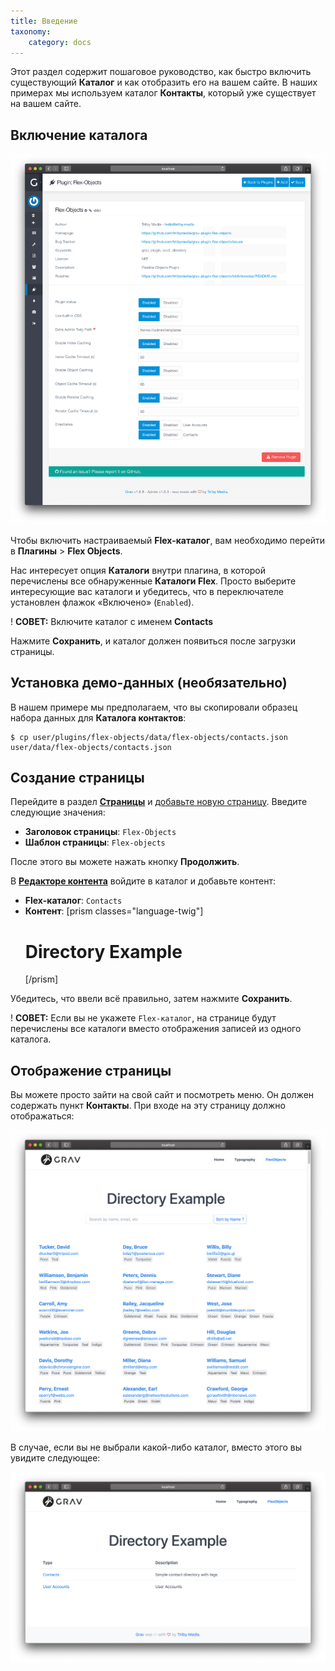 ```yaml
---
title: Введение
taxonomy:
    category: docs
---
```


Этот раздел содержит пошаговое руководство, как быстро включить существующий **Каталог** и как отобразить его на вашем сайте. В наших примерах мы используем каталог **Контакты**, который уже существует на вашем сайте.

## Включение каталога

![Конфигурация плагина](flex-objects-options.png?width=2030&classes=shadow)

Чтобы включить настраиваемый **Flex-каталог**, вам необходимо перейти в **Плагины** > **Flex Objects**.

Нас интересует опция **Каталоги** внутри плагина, в которой перечислены все обнаруженные **Каталоги Flex**. Просто выберите интересующие вас каталоги и убедитесь, что в переключателе установлен флажок «Включено» (`Enabled`).

! **СОВЕТ:** Включите каталог с именем **Contacts**

Нажмите **Сохранить**, и каталог должен появиться после загрузки страницы.

## Установка демо-данных (необязательно)

В нашем примере мы предполагаем, что вы скопировали образец набора данных для **Каталога контактов**:

```shell
$ cp user/plugins/flex-objects/data/flex-objects/contacts.json user/data/flex-objects/contacts.json
```

## Создание страницы

Перейдите в раздел **[Страницы](/admin-panel/page)** и [добавьте новую страницу](/admin-panel/page#adding-new-pages). Введите следующие значения:

- **Заголовок страницы**: `Flex-Objects`
- **Шаблон страницы**: `Flex-objects`

После этого вы можете нажать кнопку **Продолжить**.

В **[Редакторе контента](/advanced/flex/administration/views-edit)** войдите в каталог и добавьте контент:

- **Flex-каталог**: `Contacts`
- **Контент**:
    [prism classes="language-twig"]
    # Directory Example
    [/prism]

Убедитесь, что ввели всё правильно, затем нажмите **Сохранить**.

! **СОВЕТ:** Если вы не укажете `Flex-каталог`, на странице будут перечислены все каталоги вместо отображения записей из одного каталога.

## Отображение страницы

Вы можете просто зайти на свой сайт и посмотреть меню. Он должен содержать пункт **Контакты**. При входе на эту страницу должно отображаться:

![](flex-objects-site.png?width=2030&classes=shadow)

В случае, если вы не выбрали какой-либо каталог, вместо этого вы увидите следующее:

![](flex-objects-directory.png?width=2030&classes=shadow)
